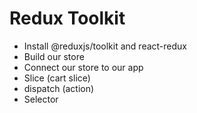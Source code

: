 # Redux Toolkit
 - Install @reduxjs/toolkit and react-redux
 - Build our store
 - Connect our store to our app
 - Slice (cart slice)
 - dispatch (action)
 - Selector
